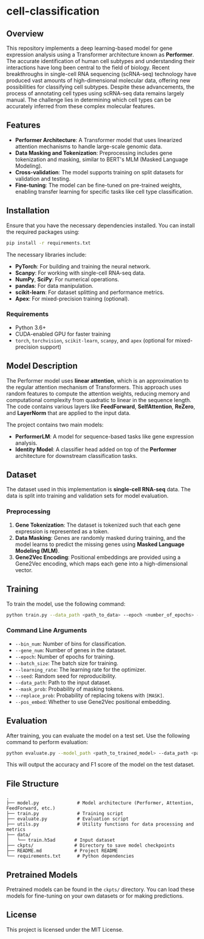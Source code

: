 # cell-classification


## Overview

This repository implements a deep learning-based model for gene expression analysis using a Transformer architecture known as **Performer**. The accurate identification of human cell subtypes and understanding their interactions have long been central to the field of biology. Recent breakthroughs in single-cell RNA sequencing (scRNA-seq) technology have produced vast amounts of high-dimensional molecular data, offering new possibilities for classifying cell subtypes. Despite these advancements, the process of annotating cell types using scRNA-seq data remains largely manual. The challenge lies in determining which cell types can be accurately inferred from these complex molecular features.

## Features

- **Performer Architecture**: A Transformer model that uses linearized attention mechanisms to handle large-scale genomic data.
- **Data Masking and Tokenization**: Preprocessing includes gene tokenization and masking, similar to BERT's MLM (Masked Language Modeling).
- **Cross-validation**: The model supports training on split datasets for validation and testing.
- **Fine-tuning**: The model can be fine-tuned on pre-trained weights, enabling transfer learning for specific tasks like cell type classification.

## Installation

Ensure that you have the necessary dependencies installed. You can install the required packages using:

```bash
pip install -r requirements.txt
```

The necessary libraries include:

- **PyTorch**: For building and training the neural network.
- **Scanpy**: For working with single-cell RNA-seq data.
- **NumPy**, **SciPy**: For numerical operations.
- **pandas**: For data manipulation.
- **scikit-learn**: For dataset splitting and performance metrics.
- **Apex**: For mixed-precision training (optional).

### Requirements

- Python 3.6+
- CUDA-enabled GPU for faster training
- `torch`, `torchvision`, `scikit-learn`, `scanpy`, and `apex` (optional for mixed-precision support)

## Model Description

The Performer model uses **linear attention**, which is an approximation to the regular attention mechanism of Transformers. This approach uses random features to compute the attention weights, reducing memory and computational complexity from quadratic to linear in the sequence length. The code contains various layers like **FeedForward**, **SelfAttention**, **ReZero**, and **LayerNorm** that are applied to the input data.

The project contains two main models:

- **PerformerLM**: A model for sequence-based tasks like gene expression analysis.
- **Identity Model**: A classifier head added on top of the **Performer** architecture for downstream classification tasks.

## Dataset

The dataset used in this implementation is **single-cell RNA-seq** data. The data is split into training and validation sets for model evaluation.

### Preprocessing

1. **Gene Tokenization**: The dataset is tokenized such that each gene expression is represented as a token.
2. **Data Masking**: Genes are randomly masked during training, and the model learns to predict the missing genes using **Masked Language Modeling (MLM)**.
3. **Gene2Vec Encoding**: Positional embeddings are provided using a Gene2Vec encoding, which maps each gene into a high-dimensional vector.

## Training

To train the model, use the following command:

```bash
python train.py --data_path <path_to_data> --epoch <number_of_epochs> --batch_size <batch_size> --learning_rate <learning_rate>
```

### Command Line Arguments

- `--bin_num`: Number of bins for classification.
- `--gene_num`: Number of genes in the dataset.
- `--epoch`: Number of epochs for training.
- `--batch_size`: The batch size for training.
- `--learning_rate`: The learning rate for the optimizer.
- `--seed`: Random seed for reproducibility.
- `--data_path`: Path to the input dataset.
- `--mask_prob`: Probability of masking tokens.
- `--replace_prob`: Probability of replacing tokens with `[MASK]`.
- `--pos_embed`: Whether to use Gene2Vec positional embedding.

## Evaluation

After training, you can evaluate the model on a test set. Use the following command to perform evaluation:

```bash
python evaluate.py --model_path <path_to_trained_model> --data_path <path_to_test_data>
```

This will output the accuracy and F1 score of the model on the test dataset.

## File Structure

```plaintext
.
├── model.py              # Model architecture (Performer, Attention, FeedForward, etc.)
├── train.py              # Training script
├── evaluate.py           # Evaluation script
├── utils.py              # Utility functions for data processing and metrics
├── data/
│   └── train.h5ad       # Input dataset
├── ckpts/               # Directory to save model checkpoints
├── README.md            # Project README
└── requirements.txt      # Python dependencies
```

## Pretrained Models

Pretrained models can be found in the `ckpts/` directory. You can load these models for fine-tuning on your own datasets or for making predictions.

## License

This project is licensed under the MIT License. 

